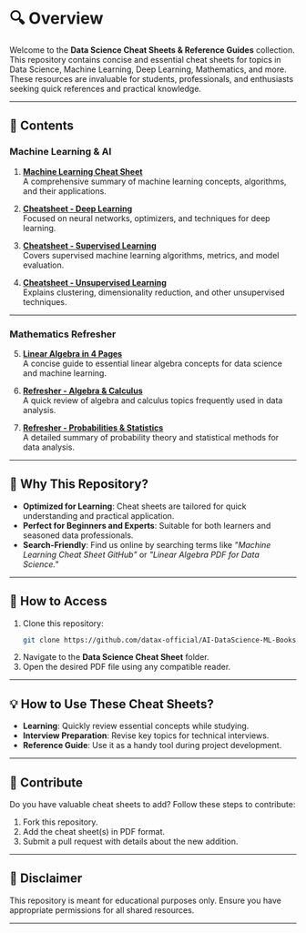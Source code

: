 # 🔍 Overview

Welcome to the **Data Science Cheat Sheets & Reference Guides** collection. This repository contains concise and essential cheat sheets for topics in Data Science, Machine Learning, Deep Learning, Mathematics, and more. These resources are invaluable for students, professionals, and enthusiasts seeking quick references and practical knowledge.

---

## 📄 Contents

### Machine Learning & AI
1. **[Machine Learning Cheat Sheet](Machine%20Learning%20Cheat%20Sheet.pdf)**  
   A comprehensive summary of machine learning concepts, algorithms, and their applications.

2. **[Cheatsheet - Deep Learning](cheatsheet-deep-learning.pdf)**  
   Focused on neural networks, optimizers, and techniques for deep learning.

3. **[Cheatsheet - Supervised Learning](cheatsheet-supervised-learning.pdf)**  
   Covers supervised machine learning algorithms, metrics, and model evaluation.

4. **[Cheatsheet - Unsupervised Learning](cheatsheet-unsupervised-learning.pdf)**  
   Explains clustering, dimensionality reduction, and other unsupervised techniques.

---

### Mathematics Refresher
5. **[Linear Algebra in 4 Pages](linear_algebra_in_4_pages.pdf)**  
   A concise guide to essential linear algebra concepts for data science and machine learning.

6. **[Refresher - Algebra & Calculus](refresher-algebra-calculus.pdf)**  
   A quick review of algebra and calculus topics frequently used in data analysis.

7. **[Refresher - Probabilities & Statistics](refresher-probabilities-statistics.pdf)**  
   A detailed summary of probability theory and statistical methods for data analysis.

---

## 🌟 Why This Repository?

- **Optimized for Learning**: Cheat sheets are tailored for quick understanding and practical application.
- **Perfect for Beginners and Experts**: Suitable for both learners and seasoned data professionals.
- **Search-Friendly**: Find us online by searching terms like _"Machine Learning Cheat Sheet GitHub"_ or _"Linear Algebra PDF for Data Science."_

---

## 🔗 How to Access

1. Clone this repository:
   ```bash
   git clone https://github.com/datax-official/AI-DataScience-ML-Books.git
   ```
2. Navigate to the **Data Science Cheat Sheet** folder.
3. Open the desired PDF file using any compatible reader.

---

## 💡 How to Use These Cheat Sheets?

- **Learning**: Quickly review essential concepts while studying.  
- **Interview Preparation**: Revise key topics for technical interviews.  
- **Reference Guide**: Use it as a handy tool during project development.

---

## 🚀 Contribute

Do you have valuable cheat sheets to add? Follow these steps to contribute:  
1. Fork this repository.  
2. Add the cheat sheet(s) in PDF format.  
3. Submit a pull request with details about the new addition.

---

## 📢 Disclaimer

This repository is meant for educational purposes only. Ensure you have appropriate permissions for all shared resources.

---

